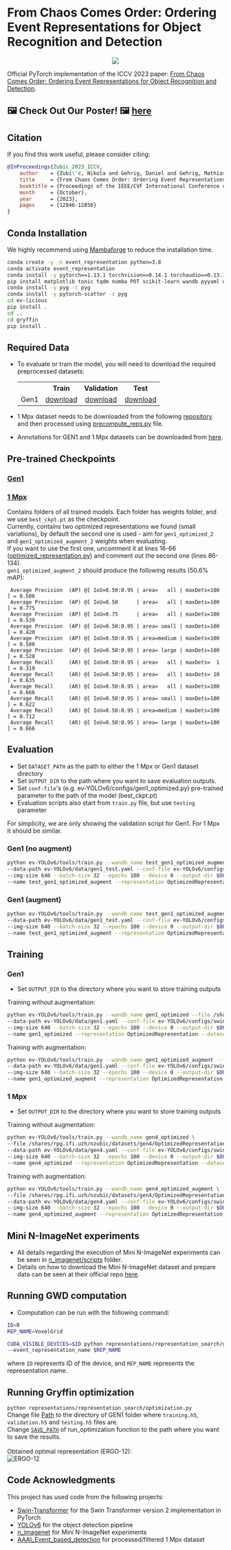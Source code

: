 # From Chaos Comes Order: Ordering Event Representations for Object Recognition and Detection
<p align="center">
  <img src="https://rpg.ifi.uzh.ch/img/papers/iccv23_zubic.png">
</p>

Official PyTorch implementation of the ICCV 2023 paper: [From Chaos Comes Order: Ordering Event Representations for Object Recognition and Detection](https://arxiv.org/abs/2304.13455).

## 🖼️ Check Out Our Poster! 🖼️ [here](https://download.ifi.uzh.ch/rpg/event_representation_study/ICCV23_Zubic.pdf)

## Citation
If you find this work useful, please consider citing:
```bibtex
@InProceedings{Zubic_2023_ICCV,
    author    = {Zubi\'c, Nikola and Gehrig, Daniel and Gehrig, Mathias and Scaramuzza, Davide},
    title     = {From Chaos Comes Order: Ordering Event Representations for Object Recognition and Detection},
    booktitle = {Proceedings of the IEEE/CVF International Conference on Computer Vision (ICCV)},
    month     = {October},
    year      = {2023},
    pages     = {12846-12856}
}
```

## Conda Installation
We highly recommend using [Mambaforge](https://github.com/conda-forge/miniforge#mambaforge) to reduce the installation time.
```Bash
conda create -y -n event_representation python=3.8
conda activate event_representation
conda install -y pytorch==1.13.1 torchvision==0.14.1 torchaudio==0.13.1 pytorch-cuda=11.7 -c pytorch -c nvidia
pip install matplotlib tonic tqdm numba POT scikit-learn wandb pyyaml opencv-python bbox-visualizer pycocotools h5py hdf5plugin timm tensorboard addict
conda install -y pyg -c pyg
conda install -y pytorch-scatter -c pyg
cd ev-licious
pip install .
cd ..
cd gryffin
pip install .
```

## Required Data
* To evaluate or train the model, you will need to download the required preprocessed datasets:
  <table><tbody>
  <th valign="bottom"></th>
  <th valign="bottom">Train</th>
  <th valign="bottom">Validation</th>
  <th valign="bottom">Test</th>
  <tr><td align="left">Gen1</td>
  <td align="center"><a href="https://download.ifi.uzh.ch/rpg/event_representation_study/gen1/training.h5">download</a></td>
  <td align="center"><a href="https://download.ifi.uzh.ch/rpg/event_representation_study/gen1/validation.h5">download</a></td>
  <td align="center"><a href="https://download.ifi.uzh.ch/rpg/event_representation_study/gen1/testing.h5">download</a></td>
  </tbody></table>

* 1 Mpx dataset needs to be downloaded from the following [repository](https://github.com/wds320/AAAI_Event_based_detection) and then processed using [precompute_reps.py](https://github.com/uzh-rpg/event_representation_study/blob/main/ev-YOLOv6/yolov6/data/gen4/precompute_reps.py) file.

* Annotations for GEN1 and 1 Mpx datasets can be downloaded from [here](https://download.ifi.uzh.ch/rpg/event_representation_study/annotations.zip).

## Pre-trained Checkpoints
### [Gen1](https://download.ifi.uzh.ch/rpg/event_representation_study/GEN1.zip)
### [1 Mpx](https://download.ifi.uzh.ch/rpg/event_representation_study/GEN4.zip)
Contains folders of all trained models. Each folder has weights folder, and we use `best_ckpt.pt` as the checkpoint.<br>
Currently, contains two optimized representations we found (small variations), by default the second one is used - aim for `gen1_optimized_2` and `gen1_optimized_augment_2` weights when evaluating.<br>
If you want to use the first one, uncomment it at lines 16-66 ([optimized_representation.py](https://github.com/uzh-rpg/event_representation_study/blob/main/representations/optimized_representation.py)) and comment out the second one (lines 86-134).<br>
`gen1_optimized_augment_2` should produce the following results (50.6% mAP):
```
 Average Precision  (AP) @[ IoU=0.50:0.95 | area=   all | maxDets=100 ] = 0.506
 Average Precision  (AP) @[ IoU=0.50      | area=   all | maxDets=100 ] = 0.775
 Average Precision  (AP) @[ IoU=0.75      | area=   all | maxDets=100 ] = 0.539
 Average Precision  (AP) @[ IoU=0.50:0.95 | area= small | maxDets=100 ] = 0.420
 Average Precision  (AP) @[ IoU=0.50:0.95 | area=medium | maxDets=100 ] = 0.580
 Average Precision  (AP) @[ IoU=0.50:0.95 | area= large | maxDets=100 ] = 0.528
 Average Recall     (AR) @[ IoU=0.50:0.95 | area=   all | maxDets=  1 ] = 0.319
 Average Recall     (AR) @[ IoU=0.50:0.95 | area=   all | maxDets= 10 ] = 0.635
 Average Recall     (AR) @[ IoU=0.50:0.95 | area=   all | maxDets=100 ] = 0.666
 Average Recall     (AR) @[ IoU=0.50:0.95 | area= small | maxDets=100 ] = 0.622
 Average Recall     (AR) @[ IoU=0.50:0.95 | area=medium | maxDets=100 ] = 0.712
 Average Recall     (AR) @[ IoU=0.50:0.95 | area= large | maxDets=100 ] = 0.666
```


## Evaluation
- Set `DATASET_PATH` as the path to either the 1 Mpx or Gen1 dataset directory
- Set `OUTPUT_DIR` to the path where you want to save evaluation outputs.
- Set `conf-file`'s (e.g. ev-YOLOv6/configs/gen1_optimized.py) pre-trained parameter to the path of the model (best_ckpt.pt)
- Evaluation scripts also start from `train.py` file, but use `testing` parameter

For simplicity, we are only showing the validation script for Gen1. For 1 Mpx it should be similar.
### Gen1 (no augment)
```Bash
python ev-YOLOv6/tools/train.py --wandb_name test_gen1_optimized_augment --file $DATASET_PATH \
--data-path ev-YOLOv6/data/gen1_test.yaml --conf-file ev-YOLOv6/configs/gen1_optimized_augment2.py \
--img-size 640 --batch-size 32 --epochs 100 --device 0 --output-dir $OUTPUT_DIR \
--name test_gen1_optimized_augment --representation OptimizedRepresentation --dataset gen1 --testing
```
### Gen1 (augment)
```Bash
python ev-YOLOv6/tools/train.py --wandb_name test_gen1_optimized_augment --file $DATASET_PATH \
--data-path ev-YOLOv6/data/gen1_test.yaml --conf-file ev-YOLOv6/configs/gen1_optimized_augment2.py \
--img-size 640 --batch-size 32 --epochs 100 --device 0 --output-dir $OUTPUT_DIR \
--name test_gen1_optimized_augment --representation OptimizedRepresentation --dataset gen1 --testing --augment
```

## Training
### Gen1
- Set `OUTPUT_DIR` to the directory where you want to store training outputs

Training without augmentation:
```Bash
python ev-YOLOv6/tools/train.py --wandb_name gen1_optimized --file /shares/rpg.ifi.uzh/dgehrig/gen1 \
--data-path ev-YOLOv6/data/gen1.yaml --conf-file ev-YOLOv6/configs/swinv2_yolov6l6_finetune.py \
--img-size 640 --batch-size 32 --epochs 100 --device 0 --output-dir $OUTPUT_DIR \
--name gen1_optimized --representation OptimizedRepresentation --dataset gen1
```
Training with augmentation:
```Bash
python ev-YOLOv6/tools/train.py --wandb_name gen1_optimized_augment --file /shares/rpg.ifi.uzh/dgehrig/gen1 \
--data-path ev-YOLOv6/data/gen1.yaml --conf-file ev-YOLOv6/configs/swinv2_yolov6l6_finetune.py \
--img-size 640 --batch-size 32 --epochs 100 --device 0 --output-dir $OUTPUT_DIR \
--name gen1_optimized_augment --representation OptimizedRepresentation --dataset gen1 --augment
```

### 1 Mpx
- Set `OUTPUT_DIR` to the directory where you want to store training outputs

Training without augmentation:
```Bash
python ev-YOLOv6/tools/train.py --wandb_name gen4_optimized \
--file /shares/rpg.ifi.uzh/nzubic/datasets/gen4/OptimizedRepresentation \
--data-path ev-YOLOv6/data/gen4.yaml --conf-file ev-YOLOv6/configs/swinv2_yolov6l6_finetune.py \
--img-size 640 --batch-size 32 --epochs 100 --device 0 --output-dir $OUTPUT_DIR \
--name gen4_optimized --representation OptimizedRepresentation --dataset gen4
```
Training with augmentation:
```Bash
python ev-YOLOv6/tools/train.py --wandb_name gen4_optimized_augment \
--file /shares/rpg.ifi.uzh/nzubic/datasets/gen4/OptimizedRepresentation \
--data-path ev-YOLOv6/data/gen4.yaml --conf-file ev-YOLOv6/configs/swinv2_yolov6l6_finetune.py \
--img-size 640 --batch-size 32 --epochs 100 --device 0 --output-dir $OUTPUT_DIR \
--name gen4_optimized_augment --representation OptimizedRepresentation --dataset gen4 --augment
```

## Mini N-ImageNet experiments
* All details regarding the execution of Mini N-ImageNet experiments can be seen in [n_imagenet/scripts](https://github.com/uzh-rpg/event_representation_study/tree/main/n_imagenet/scripts) folder.
* Details on how to download the Mini N-ImageNet dataset and prepare data can be seen at their official repo [here](https://github.com/82magnolia/n_imagenet).

## Running GWD computation
* Computation can be run with the following command:
```Bash
ID=0
REP_NAME=VoxelGrid

CUDA_VISIBLE_DEVICES=$ID python representations/representation_search/gen1_compute.py \
--event_representation_name $REP_NAME
```
where `ID` represents ID of the device, and `REP_NAME` represents the representation name.

## Running Gryffin optimization
`python representations/representation_search/optimization.py` <br>
Change file [Path](https://github.com/uzh-rpg/event_representation_study/blob/master/representations/representation_search/optimization.py#L294) to the directory of GEN1 folder where `training.h5`, `validation.h5` and `testing.h5` files are. <br>
Change [`SAVE_PATH`](https://github.com/uzh-rpg/event_representation_study/blob/master/representations/representation_search/optimization.py#L272) of run_optimization function to the path where you want to save the results.
<br><br>
Obtained optimal representation (ERGO-12):<br>
![ERGO-12](https://github.com/uzh-rpg/event_representation_study/blob/main/viz/ergo12_visualization.png)

## Code Acknowledgments
This project has used code from the following projects:
- [Swin-Transformer](https://github.com/microsoft/Swin-Transformer) for the Swin Transformer version 2 implementation in PyTorch
- [YOLOv6](https://github.com/meituan/YOLOv6) for the object detection pipeline
- [n_imagenet](https://github.com/82magnolia/n_imagenet) for Mini N-ImageNet experiments
- [AAAI_Event_based_detection](https://github.com/wds320/AAAI_Event_based_detection) for processed/filtered 1 Mpx dataset
